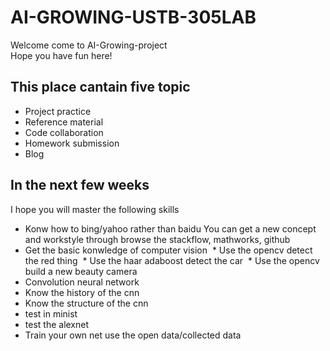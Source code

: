 # AI-GROWING-USTB-305LAB


Welcome come to AI-Growing-project<br>
Hope you have fun here!


## This place cantain five topic<br>
* Project practice<br>
* Reference material<br>
* Code collaboration <br>
* Homework submission<br>
* Blog

## In the next few weeks 
I hope you will master the following skills
* Konw how to bing/yahoo rather than baidu
You can get a new concept and workstyle through browse the stackflow, mathworks, github
* Get the basic konwledge of computer vision 
  * Use the opencv detect the red thing
  * Use the haar adaboost detect the car
  * Use the opencv build a new beauty camera
* Convolution neural network
 * Know the history of the cnn
 * Know the structure of the cnn
 * test in minist
 * test the alexnet
 * Train your own net use the open data/collected data
 

